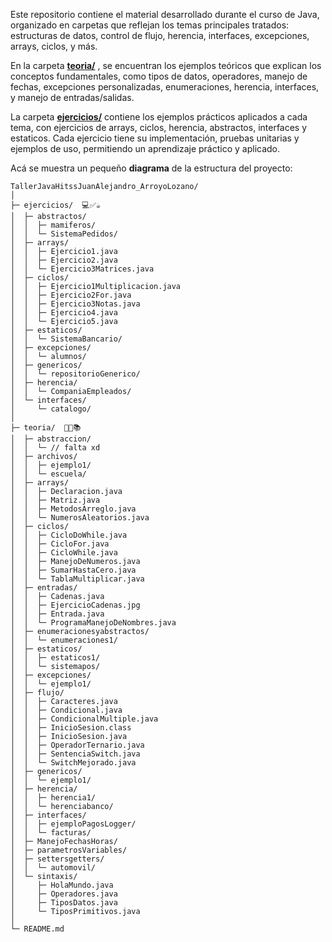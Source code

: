 Este repositorio contiene el material desarrollado durante el curso de Java, organizado en carpetas que reflejan los temas principales tratados: estructuras de datos, control de flujo, herencia, interfaces, excepciones, arrays, ciclos, y más.

En la carpeta **[teoria/](teoria)** , se encuentran los ejemplos teóricos que explican los conceptos fundamentales, como tipos de datos, operadores, manejo de fechas, excepciones personalizadas, enumeraciones, herencia, interfaces, y manejo de entradas/salidas.

La carpeta **[ejercicios/](ejercicios)** contiene los ejemplos prácticos aplicados a cada tema, con ejercicios de arrays, ciclos, herencia, abstractos, interfaces y estaticos. Cada ejercicio tiene su implementación, pruebas unitarias y ejemplos de uso, permitiendo un aprendizaje práctico y aplicado.

Acá se muestra un pequeño **diagrama** de la estructura del proyecto:
```
TallerJavaHitssJuanAlejandro_ArroyoLozano/
│
├─ ejercicios/  💻✅☕
│  ├─ abstractos/
│  │  ├─ mamiferos/
│  │  └─ SistemaPedidos/
│  ├─ arrays/
│  │  ├─ Ejercicio1.java
│  │  ├─ Ejercicio2.java
│  │  └─ Ejercicio3Matrices.java
│  ├─ ciclos/
│  │  ├─ Ejercicio1Multiplicacion.java
│  │  ├─ Ejercicio2For.java
│  │  ├─ Ejercicio3Notas.java
│  │  ├─ Ejercicio4.java
│  │  └─ Ejercicio5.java
│  ├─ estaticos/
│  │  └─ SistemaBancario/
│  ├─ excepciones/
│  │  └─ alumnos/
│  ├─ genericos/
│  │  └─ repositorioGenerico/
│  ├─ herencia/
│  │  └─ CompaniaEmpleados/
│  └─ interfaces/
│     └─ catalogo/
│
├─ teoria/  🤔📖📚
│  ├─ abstraccion/
│  │  └─ // falta xd
│  ├─ archivos/
│  │  ├─ ejemplo1/
│  │  └─ escuela/
│  ├─ arrays/
│  │  ├─ Declaracion.java
│  │  ├─ Matriz.java
│  │  ├─ MetodosArreglo.java
│  │  └─ NumerosAleatorios.java
│  ├─ ciclos/
│  │  ├─ CicloDoWhile.java
│  │  ├─ CicloFor.java
│  │  ├─ CicloWhile.java
│  │  ├─ ManejoDeNumeros.java
│  │  ├─ SumarHastaCero.java
│  │  └─ TablaMultiplicar.java
│  ├─ entradas/
│  │  ├─ Cadenas.java
│  │  ├─ EjercicioCadenas.jpg
│  │  ├─ Entrada.java
│  │  └─ ProgramaManejoDeNombres.java
│  ├─ enumeracionesyabstractos/
│  │  └─ enumeraciones1/
│  ├─ estaticos/
│  │  ├─ estaticos1/
│  │  └─ sistemapos/
│  ├─ excepciones/
│  │  └─ ejemplo1/
│  ├─ flujo/
│  │  ├─ Caracteres.java
│  │  ├─ Condicional.java
│  │  ├─ CondicionalMultiple.java
│  │  ├─ InicioSesion.class
│  │  ├─ InicioSesion.java
│  │  ├─ OperadorTernario.java
│  │  ├─ SentenciaSwitch.java
│  │  └─ SwitchMejorado.java
│  ├─ genericos/
│  │  └─ ejemplo1/
│  ├─ herencia/
│  │  ├─ herencia1/
│  │  └─ herenciabanco/
│  ├─ interfaces/
│  │  ├─ ejemploPagosLogger/
│  │  └─ facturas/
│  ├─ ManejoFechasHoras/
│  ├─ parametrosVariables/
│  ├─ settersgetters/
│  │  └─ automovil/
│  └─ sintaxis/
│     ├─ HolaMundo.java
│     ├─ Operadores.java
│     ├─ TiposDatos.java
│     └─ TiposPrimitivos.java
│
└─ README.md
```
